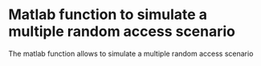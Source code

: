 # Matlab function to simulate a multiple random access scenario

The matlab function allows to simulate a multiple random access scenario
